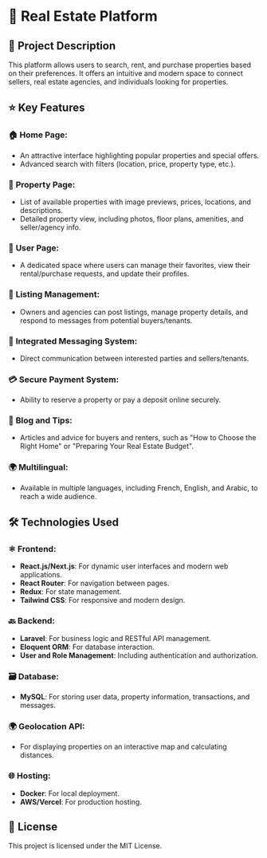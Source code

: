 # 🏡 **Real Estate Platform**

## 📜 **Project Description**
This platform allows users to search, rent, and purchase properties based on their preferences. It offers an intuitive and modern space to connect sellers, real estate agencies, and individuals looking for properties.

## ⭐ **Key Features**

### 🏠 **Home Page**:
- An attractive interface highlighting popular properties and special offers.
- Advanced search with filters (location, price, property type, etc.).

### 🏢 **Property Page**:
- List of available properties with image previews, prices, locations, and descriptions.
- Detailed property view, including photos, floor plans, amenities, and seller/agency info.

### 👤 **User Page**:
- A dedicated space where users can manage their favorites, view their rental/purchase requests, and update their profiles.

### 📝 **Listing Management**:
- Owners and agencies can post listings, manage property details, and respond to messages from potential buyers/tenants.

### 💬 **Integrated Messaging System**:
- Direct communication between interested parties and sellers/tenants.

### 💳 **Secure Payment System**:
- Ability to reserve a property or pay a deposit online securely.

### 📰 **Blog and Tips**:
- Articles and advice for buyers and renters, such as "How to Choose the Right Home" or "Preparing Your Real Estate Budget".

### 🌍 **Multilingual**:
- Available in multiple languages, including French, English, and Arabic, to reach a wide audience.

## 🛠️ **Technologies Used**

### ⚛️ **Frontend**:
- **React.js/Next.js**: For dynamic user interfaces and modern web applications.
- **React Router**: For navigation between pages.
- **Redux**: For state management.
- **Tailwind CSS**: For responsive and modern design.

### 🔙 **Backend**:
- **Laravel**: For business logic and RESTful API management.
- **Eloquent ORM**: For database interaction.
- **User and Role Management**: Including authentication and authorization.

### 🗃️ **Database**:
- **MySQL**: For storing user data, property information, transactions, and messages.

### 🌍 **Geolocation API**:
- For displaying properties on an interactive map and calculating distances.

### 🌐 **Hosting**:
- **Docker**: For local deployment.
- **AWS/Vercel**: For production hosting.

## 📄 **License**
This project is licensed under the MIT License.